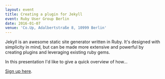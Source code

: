 ```yaml
---
layout: event
title: Creating a plugin for Jekyll
event: Ruby User Group Berlin
date: 2016-01-07
venue: 'Co.Up, Adalbertstraße 8, 10999 Berlin'
---
```


Jekyll is an awesome static site generator written in Ruby. It's designed with simplicity in mind, but can be made more extensive and powerful by creating plugins and leveraging existing ruby gems.

In this presentation I'd like to give a quick overview of how...

[Sign up here](http://www.rug-b.de/events/january-meetup-2016).
